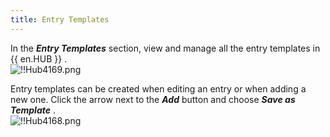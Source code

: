 ```yaml
---
title: Entry Templates
---
```

In the ***Entry Templates*** section, view and manage all the entry templates in {{ en.HUB }} .  
![!!Hub4169.png](https://webdevolutions.azureedge.net/docs/en/hub/Hub4169.png) 

Entry templates can be created when editing an entry or when adding a new one. Click the arrow next to the ***Add*** button and choose ***Save as Template*** .  
![!!Hub4168.png](https://webdevolutions.azureedge.net/docs/en/hub/Hub4168.png) 

